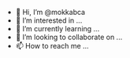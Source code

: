 - 👋 Hi, I’m @mokkabca
- 👀 I’m interested in ...
- 🌱 I’m currently learning ...
- 💞️ I’m looking to collaborate on ...
- 📫 How to reach me ...

<!---
mokkabca/mokkabca is a ✨ special ✨ repository because its `README.md` (this file) appears on your GitHub profile.
You can click the Preview link to take a look at your changes.
--->
